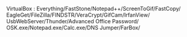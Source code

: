 VirtualBox :
Everything/FastStone/Notepad++/ScreenToGif/FastCopy/
EagleGet/FileZilla/FINDSTR/VeraCrypt/GifCam/IrfanView/
UsbWebServer/Thunder/Advanced Office Password/
OSK.exe/Notepad.exe/Calc.exe/DNS Jumper/FarBox/
